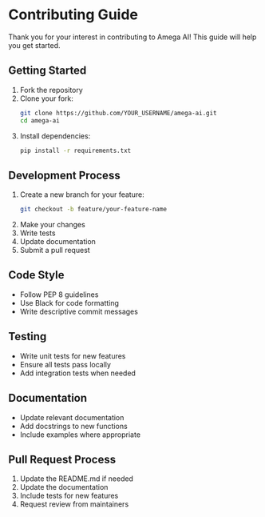 # Contributing Guide

Thank you for your interest in contributing to Amega AI! This guide will help you get started.

## Getting Started

1. Fork the repository
2. Clone your fork:
   ```bash
   git clone https://github.com/YOUR_USERNAME/amega-ai.git
   cd amega-ai
   ```
3. Install dependencies:
   ```bash
   pip install -r requirements.txt
   ```

## Development Process

1. Create a new branch for your feature:
   ```bash
   git checkout -b feature/your-feature-name
   ```
2. Make your changes
3. Write tests
4. Update documentation
5. Submit a pull request

## Code Style

- Follow PEP 8 guidelines
- Use Black for code formatting
- Write descriptive commit messages

## Testing

- Write unit tests for new features
- Ensure all tests pass locally
- Add integration tests when needed

## Documentation

- Update relevant documentation
- Add docstrings to new functions
- Include examples where appropriate

## Pull Request Process

1. Update the README.md if needed
2. Update the documentation
3. Include tests for new features
4. Request review from maintainers 